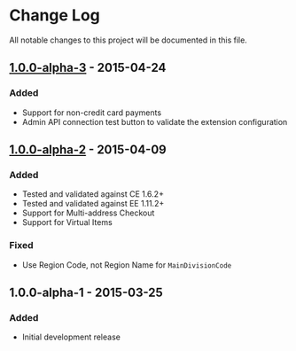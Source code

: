 # Change Log
All notable changes to this project will be documented in this file.

## [1.0.0-alpha-3] - 2015-04-24
### Added
- Support for non-credit card payments
- Admin API connection test button to validate the extension configuration

## [1.0.0-alpha-2] - 2015-04-09
### Added
- Tested and validated against CE 1.6.2+
- Tested and validated against EE 1.11.2+
- Support for Multi-address Checkout
- Support for Virtual Items

### Fixed
- Use Region Code, not Region Name for `MainDivisionCode`

## 1.0.0-alpha-1 - 2015-03-25
### Added
- Initial development release

[1.0.0-alpha-3]: https://github.com/eBayEnterprise/magento-risk-insight/compare/1.0.0-alpha-2...1.0.0-alpha-3
[1.0.0-alpha-2]: https://github.com/eBayEnterprise/magento-risk-insight/compare/1.0.0-alpha-1...1.0.0-alpha-2
